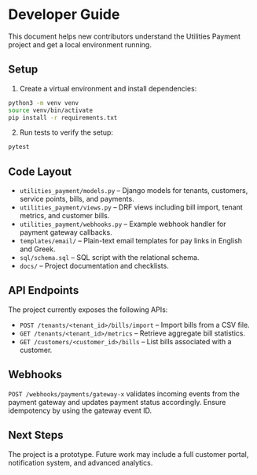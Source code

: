 # Developer Guide

This document helps new contributors understand the Utilities Payment project and get a local environment running.

## Setup
1. Create a virtual environment and install dependencies:
```bash
python3 -m venv venv
source venv/bin/activate
pip install -r requirements.txt
```
2. Run tests to verify the setup:
```bash
pytest
```

## Code Layout
- `utilities_payment/models.py` – Django models for tenants, customers, service points, bills, and payments.
- `utilities_payment/views.py` – DRF views including bill import, tenant metrics, and customer bills.
- `utilities_payment/webhooks.py` – Example webhook handler for payment gateway callbacks.
- `templates/email/` – Plain-text email templates for pay links in English and Greek.
- `sql/schema.sql` – SQL script with the relational schema.
- `docs/` – Project documentation and checklists.

## API Endpoints
The project currently exposes the following APIs:
- `POST /tenants/<tenant_id>/bills/import` – Import bills from a CSV file.
- `GET /tenants/<tenant_id>/metrics` – Retrieve aggregate bill statistics.
- `GET /customers/<customer_id>/bills` – List bills associated with a customer.

## Webhooks
`POST /webhooks/payments/gateway-x` validates incoming events from the payment gateway and updates payment status accordingly. Ensure idempotency by using the gateway event ID.

## Next Steps
The project is a prototype. Future work may include a full customer portal, notification system, and advanced analytics.

